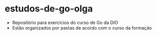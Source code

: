 # estudos-de-go-olga
- Repositório para exercícios do curso de Go da DIO
- Estão organizados por pastas de acordo com o curso da formação


